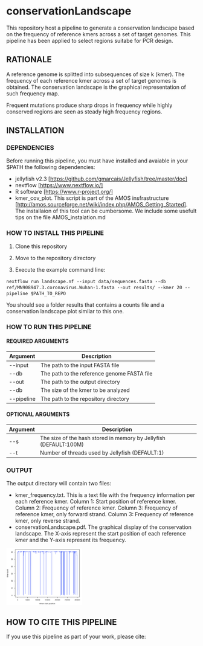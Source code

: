 # conservationLandscape

This repository host a pipeline to generate a conservation landscape based on the frequency of reference kmers across a set of target genomes. This pipeline has been applied to select regions suitabe for PCR design. 

## RATIONALE

A reference genome is splitted into subsequences of size k (kmer). The frequency of each reference kmer across a set of target genomes is obtained. The conservation landscape is the graphical representation of such frequency map. 

Frequent mutations produce sharp drops in frequency while highly conserved regions are seen as steady high frequency regions.


## INSTALLATION

### DEPENDENCIES

Before running this pipeline, you must have installed and avaiable in your $PATH the following dependencies:

 - jellyfish v2.3 [https://github.com/gmarcais/Jellyfish/tree/master/doc]
 - nextflow [https://www.nextflow.io/]
 - R software [https://www.r-project.org/]
 - kmer_cov_plot. This script is part of the AMOS insfrastructure [http://amos.sourceforge.net/wiki/index.php/AMOS_Getting_Started]. The installaion of this tool can be cumbersome. We include some usefult tips on the file AMOS_instalation.md


### HOW TO INSTALL THIS PIPELINE

1. Clone this repository
2. Move to the repository directory

3. Execute the example command line:

````
nextflow run landscape.nf --input data/sequences.fasta --db ref/MN908947.3.coronavirus.Wuhan-1.fasta --out results/ --kmer 20 --pipeline $PATH_TO_REPO
````

You should see a folder results that contains a counts file and a conservation landscape plot similar to this one.


### HOW TO RUN THIS PIPELINE

#### REQUIRED ARGUMENTS

| Argument  | Description |
| ------------- | ------------- |
| --input  | The path to the input FASTA file  |
| --db | The path to the reference genome FASTA file  |
| --out | The path to the output directory |
| --db | The size of the kmer to be analyzed  |
| --pipeline | The path to the repository directory  |


#### OPTIONAL ARGUMENTS

| Argument  | Description |
| ------------- | ------------- |
| --s  | The size of the hash stored in memory by Jellyfish (DEFAULT:100M) |
| --t | Number of threads used by Jellyfish (DEFAULT:1)  |


### OUTPUT

The output directory will contain two files:
 - kmer_frequency.txt. This is a text file with the frequency information per each reference kmer. Column 1: Start position of reference kmer. Column 2: Frequency of reference kmer. Column 3: Frequency of reference kmer, only forward strand. Column 3: Frequency of reference kmer, only reverse strand. 
 - conservationLandscape.pdf. The graphical display of the conservation landscape. The X-axis represent the start position of each reference kmer and the Y-axis represent its frequency.

<img src="https://github.com/INMEGEN/conservationLandscape/blob/main/img/covland.png" width="200" height="150">




## HOW TO CITE THIS PIPELINE

If you use this pipeline as part of your work, please cite:


